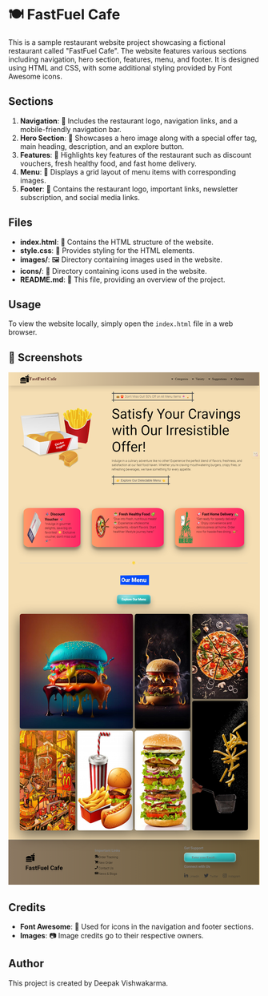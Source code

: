 # 🍽️ FastFuel Cafe

This is a sample restaurant website project showcasing a fictional restaurant called "FastFuel Cafe". The website features various sections including navigation, hero section, features, menu, and footer. It is designed using HTML and CSS, with some additional styling provided by Font Awesome icons.

## Sections
1. **Navigation**: 🚀 Includes the restaurant logo, navigation links, and a mobile-friendly navigation bar.
2. **Hero Section**: 🌟 Showcases a hero image along with a special offer tag, main heading, description, and an explore button.
3. **Features**: 🎉 Highlights key features of the restaurant such as discount vouchers, fresh healthy food, and fast home delivery.
4. **Menu**: 🍔 Displays a grid layout of menu items with corresponding images.
5. **Footer**: 📜 Contains the restaurant logo, important links, newsletter subscription, and social media links.

## Files
- **index.html**: 📄 Contains the HTML structure of the website.
- **style.css**: 🎨 Provides styling for the HTML elements.
- **images/**: 🖼️ Directory containing images used in the website.
- **icons/**: 🎉 Directory containing icons used in the website.
- **README.md**: 📖 This file, providing an overview of the project.

## Usage
To view the website locally, simply open the `index.html` file in a web browser.

## 📸 Screenshots

![Job Application Form](images/127.0.0.1_5500_%25F0%259F%259A%2580%2520FastFuel%2520Cafe%2520b%2520%25F0%259F%258D%2594%25F0%259F%25A5%25A4_index.html%20(1).png)

## Credits
- **Font Awesome**: 🌟 Used for icons in the navigation and footer sections.
- **Images**: 📷 Image credits go to their respective owners.

## Author
This project is created by Deepak Vishwakarma.


